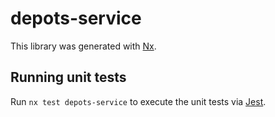 # depots-service

This library was generated with [Nx](https://nx.dev).

## Running unit tests

Run `nx test depots-service` to execute the unit tests via [Jest](https://jestjs.io).
